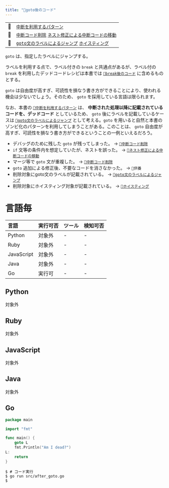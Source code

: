 ```yaml
---
title: "🧪goto後のコード"
---
```


|||
|:--|:--|
|🔖|[`中断を利用するパターン`](./p_after)|
|👼|[`中断コード削除`](./a_after_stop_delete) [`ネスト修正による中断コードの移動`](./a_after_stop_move)|
|🧟|[`goto文のラベルによるジャンプ`](./z_goto) [`ホイスティング`](./z_hoisting)|

`goto` は、指定したラベルにジャンプする。

ラベルを利用する点で、ラベル付きの `break` と共通点があるが、ラベル付の `break` を利用したデッドコードレシピは本書では [`🧪break後のコード`](./r_after_break) に含めるものとする。

`goto` は自由度が高すぎ、可読性を損なう書き方ができることにより、使われる機会は少ないでしょう。そのため、 `goto` を採用している言語は限られます。

なお、本書の [`🔖中断を利用するパターン`](./p_after) は、 **中断された処理以降に記載されているコードを、デッドコード** としているため、 `goto` 後にラベルを記載しているケースは [`🧟goto文のラベルによるジャンプ`](./z_goto) として考える。`goto` を用いると自然と本書のゾンビ化のパターンを利用してしまうことがある。このことは、 `goto` 自由度が高すぎ、可読性を損なう書き方ができるということの一例といえるだろう。

 - デバッグのために残した `goto` が残ってしまった。 -> [`👼中断コード削除`](./a_after_stop_delete)
 - `if` 文等の条件内を想定していたが、ネストを誤った。 -> [`👼ネスト修正による中断コードの移動`](./a_after_stop_move)
 - マージ等で `goto` 文が重複した。 -> [`👼中断コード削除`](./a_after_stop_delete)
 - `goto` 追加による修正後、不要なコードを消さなかった。 -> `🛐供養`
 - 削除対象にgoto文のラベルが記載されている。 -> [`🧟goto文のラベルによるジャンプ`](./z_goto)
 - 削除対象にホイスティング対象が記載されている。  -> [`🧟ホイスティング`](./z_hoisting)


# 言語毎

|言語|実行可否|ツール|検知可否|
|:--|:--|:--|:--|
|Python|対象外|-|-|
|Ruby|対象外|-|-|
|JavaScript|対象外|-|-|
|Java|対象外|-|-|
|Go|実行可|-|-|

## Python

対象外

## Ruby

対象外

## JavaScript

対象外

## Java

対象外

## Go

``` go:after_goto.go:./projects/golang/src/after_goto.go
package main

import "fmt"

func main() {
	goto L
	fmt.Println("Am I dead?")
L:
	return
}

```

``` console
$ # コード実行
$ go run src/after_goto.go
$ 
```
